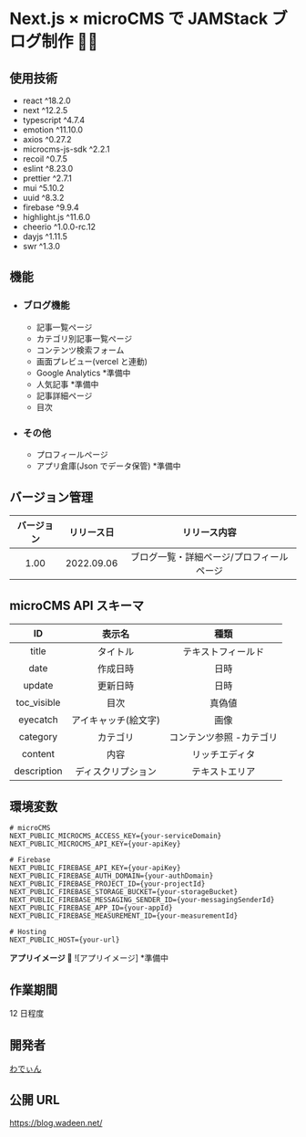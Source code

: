 # Next.js × microCMS で JAMStack ブログ制作 🧑‍💻

## 使用技術

- react ^18.2.0
- next ^12.2.5
- typescript ^4.7.4
- emotion ^11.10.0
- axios ^0.27.2
- microcms-js-sdk ^2.2.1
- recoil ^0.7.5
- eslint ^8.23.0
- prettier ^2.7.1
- mui ^5.10.2
- uuid ^8.3.2
- firebase ^9.9.4
- highlight.js ^11.6.0
- cheerio ^1.0.0-rc.12
- dayjs ^1.11.5
- swr ^1.3.0

## 機能

- ### ブログ機能

  - 記事一覧ぺージ
  - カテゴリ別記事一覧ぺージ
  - コンテンツ検索フォーム
  - 画面プレビュー(vercel と連動)
  - Google Analytics \*準備中
  - 人気記事 \*準備中
  - 記事詳細ページ
  - 目次

- ### その他
  - プロフィールページ
  - アプリ倉庫(Json でデータ保管) \*準備中

## バージョン管理

| バージョン | リリース日 |               リリース内容                |
| :--------: | :--------: | :---------------------------------------: |
|    1.00    | 2022.09.06 | ブログ一覧・詳細ページ/プロフィールページ |

## microCMS API スキーマ

|     ID      |        表示名        |           種類           |
| :---------: | :------------------: | :----------------------: |
|    title    |       タイトル       |    テキストフィールド    |
|    date     |       作成日時       |           日時           |
|   update    |       更新日時       |           日時           |
| toc_visible |         目次         |          真偽値          |
|  eyecatch   | アイキャッチ(絵文字) |           画像           |
|  category   |       カテゴリ       | コンテンツ参照 -カテゴリ |
|   content   |         内容         |      リッチエディタ      |
| description |  ディスクリプション  |      テキストエリア      |

## 環境変数

```
# microCMS
NEXT_PUBLIC_MICROCMS_ACCESS_KEY={your-serviceDomain}
NEXT_PUBLIC_MICROCMS_API_KEY={your-apiKey}

# Firebase
NEXT_PUBLIC_FIREBASE_API_KEY={your-apiKey}
NEXT_PUBLIC_FIREBASE_AUTH_DOMAIN={your-authDomain}
NEXT_PUBLIC_FIREBASE_PROJECT_ID={your-projectId}
NEXT_PUBLIC_FIREBASE_STORAGE_BUCKET={your-storageBucket}
NEXT_PUBLIC_FIREBASE_MESSAGING_SENDER_ID={your-messagingSenderId}
NEXT_PUBLIC_FIREBASE_APP_ID={your-appId}
NEXT_PUBLIC_FIREBASE_MEASUREMENT_ID={your-measurementId}

# Hosting
NEXT_PUBLIC_HOST={your-url}
```

**アプリイメージ 🙌**
![アプリイメージ] \*準備中

## 作業期間

12 日程度

## 開発者

[わでぃん](https://github.com/wadeen)

## 公開 URL

https://blog.wadeen.net/

<!-- ### `npm start` -->

